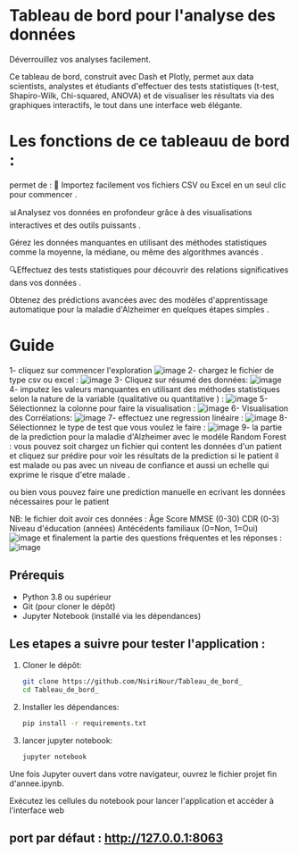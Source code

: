 # Tableau de bord pour l'analyse des données 
Déverrouillez vos analyses facilement. 

Ce tableau de bord, construit avec Dash et Plotly, permet aux data scientists, analystes et étudiants d'effectuer des tests statistiques (t-test, Shapiro-Wilk, Chi-squared, ANOVA) et de visualiser les résultats via des graphiques interactifs, le tout dans une interface web élégante.
# Les fonctions de ce tableauu de bord :
permet de :
📂 Importez facilement vos fichiers CSV ou Excel en un seul clic pour commencer .

📊Analysez vos données en profondeur grâce à des visualisations interactives et des outils puissants .

Gérez les données manquantes en utilisant des méthodes statistiques comme la moyenne, la médiane, ou même des algorithmes avancés .

🔍Effectuez des tests statistiques pour découvrir des relations significatives dans vos données .

Obtenez des prédictions avancées avec des modèles d'apprentissage automatique pour la maladie d'Alzheimer  en quelques étapes simples .
# Guide 
1- cliquez sur commencer l'exploration 
![image](https://github.com/user-attachments/assets/a9985535-f930-471d-9b4a-b1ef306315e8)
2- chargez le fichier de type csv ou excel :
![image](https://github.com/user-attachments/assets/733d4b3e-81ca-4cfa-89ab-e9364a857c4d)
3- Cliquez sur résumé des données:
![image](https://github.com/user-attachments/assets/5fef354c-cc5a-4563-8e2c-fa749e53b9f3)
4- imputez les valeurs manquantes  en utilisant des méthodes statistiques selon la nature de la variable (qualitative ou quantitative ) :
![image](https://github.com/user-attachments/assets/90108de0-0247-4635-8d84-d10a73e7b869)
5- Sélectionnez la colonne pour faire  la visualisation :
![image](https://github.com/user-attachments/assets/10aee763-76d4-44f5-bfd8-463d4650ebd4)
6- Visualisation des Corrélations:
![image](https://github.com/user-attachments/assets/197c4e52-cb54-403b-aecc-068f648f7a50)
7- effectuez une regression linéaire :
![image](https://github.com/user-attachments/assets/a9adb1e4-51be-4472-aae3-8011ca142f52)
8- Sélectionnez le type de test que vous voulez le faire :
![image](https://github.com/user-attachments/assets/8bea6129-f797-4e2e-a571-c3f6b3807988)
9- la partie de la prediction pour la maladie  d'Alzheimer avec le modéle Random Forest :
vous pouvez soit chargez un fichier qui content les données d'un patient et cliquez sur prédire pour voir les résultats de la prediction si le patient il est malade ou pas avec un niveau de confiance et aussi un echelle qui exprime le risque d'etre malade .

ou bien vous pouvez faire une prediction manuelle en ecrivant les données nécessaires pour le patient 

NB: le fichier doit avoir ces données :
Âge
Score MMSE (0-30)
CDR (0-3)
Niveau d'éducation (années)
Antécédents familiaux (0=Non, 1=Oui)
![image](https://github.com/user-attachments/assets/6829f167-0f00-4b8a-8dc9-e35e6e4d60b9)
et finalement la partie des questions fréquentes et les réponses :
![image](https://github.com/user-attachments/assets/9e5040c4-85db-4493-8aa5-d3220ef99b70)

## Prérequis

- Python 3.8 ou supérieur  
- Git (pour cloner le dépôt)  
- Jupyter Notebook (installé via les dépendances)
## Les etapes a suivre pour tester l'application :

1. Cloner le dépôt:

   ```bash
   git clone https://github.com/NsiriNour/Tableau_de_bord_
   cd Tableau_de_bord_
   ```

2. Installer les dépendances:

   ```bash
   pip install -r requirements.txt
   ```

3. lancer jupyter notebook:

   ```bash
   jupyter notebook
   ```
Une fois Jupyter ouvert dans votre navigateur, ouvrez le fichier projet fin d'annee.ipynb.

Exécutez les cellules du notebook pour lancer l'application et accéder à l'interface web 

port par défaut : http://127.0.0.1:8063
---

